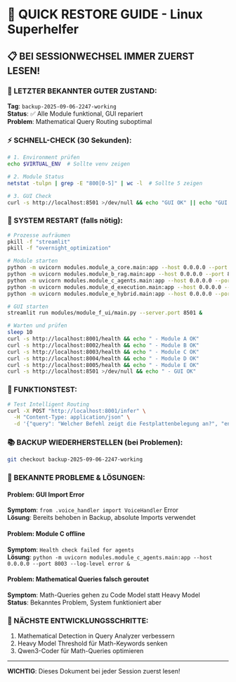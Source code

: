 # 🚀 QUICK RESTORE GUIDE - Linux Superhelfer

## 📋 BEI SESSIONWECHSEL IMMER ZUERST LESEN!

### 🎯 LETZTER BEKANNTER GUTER ZUSTAND:
**Tag**: `backup-2025-09-06-2247-working`  
**Status**: ✅ Alle Module funktional, GUI repariert  
**Problem**: Mathematical Query Routing suboptimal  

### ⚡ SCHNELL-CHECK (30 Sekunden):
```bash
# 1. Environment prüfen
echo $VIRTUAL_ENV  # Sollte venv zeigen

# 2. Module Status
netstat -tulpn | grep -E "800[0-5]" | wc -l  # Sollte 5 zeigen

# 3. GUI Check
curl -s http://localhost:8501 >/dev/null && echo "GUI OK" || echo "GUI offline"
```

### 🔄 SYSTEM RESTART (falls nötig):
```bash
# Prozesse aufräumen
pkill -f "streamlit"
pkill -f "overnight_optimization"

# Module starten
python -m uvicorn modules.module_a_core.main:app --host 0.0.0.0 --port 8001 --log-level error &
python -m uvicorn modules.module_b_rag.main:app --host 0.0.0.0 --port 8002 --log-level error &
python -m uvicorn modules.module_c_agents.main:app --host 0.0.0.0 --port 8003 --log-level error &
python -m uvicorn modules.module_d_execution.main:app --host 0.0.0.0 --port 8004 --log-level error &
python -m uvicorn modules.module_e_hybrid.main:app --host 0.0.0.0 --port 8005 --log-level error &

# GUI starten
streamlit run modules/module_f_ui/main.py --server.port 8501 &

# Warten und prüfen
sleep 10
curl -s http://localhost:8001/health && echo " - Module A OK"
curl -s http://localhost:8002/health && echo " - Module B OK"
curl -s http://localhost:8003/health && echo " - Module C OK"
curl -s http://localhost:8004/health && echo " - Module D OK"
curl -s http://localhost:8005/health && echo " - Module E OK"
curl -s http://localhost:8501 >/dev/null && echo " - GUI OK"
```

### 🎯 FUNKTIONSTEST:
```bash
# Test Intelligent Routing
curl -X POST "http://localhost:8001/infer" \
  -H "Content-Type: application/json" \
  -d '{"query": "Welcher Befehl zeigt die Festplattenbelegung an?", "enable_context_search": true}'
```

### 📚 BACKUP WIEDERHERSTELLEN (bei Problemen):
```bash
git checkout backup-2025-09-06-2247-working
```

### 🔧 BEKANNTE PROBLEME & LÖSUNGEN:

#### Problem: GUI Import Error
**Symptom**: `from .voice_handler import VoiceHandler` Error  
**Lösung**: Bereits behoben in Backup, absolute Imports verwendet

#### Problem: Module C offline
**Symptom**: `Health check failed for agents`  
**Lösung**: `python -m uvicorn modules.module_c_agents.main:app --host 0.0.0.0 --port 8003 --log-level error &`

#### Problem: Mathematical Queries falsch geroutet
**Symptom**: Math-Queries gehen zu Code Model statt Heavy Model  
**Status**: Bekanntes Problem, System funktioniert aber

### 🎯 NÄCHSTE ENTWICKLUNGSSCHRITTE:
1. Mathematical Detection in Query Analyzer verbessern
2. Heavy Model Threshold für Math-Keywords senken
3. Qwen3-Coder für Math-Queries optimieren

---
**WICHTIG**: Dieses Dokument bei jeder Session zuerst lesen!